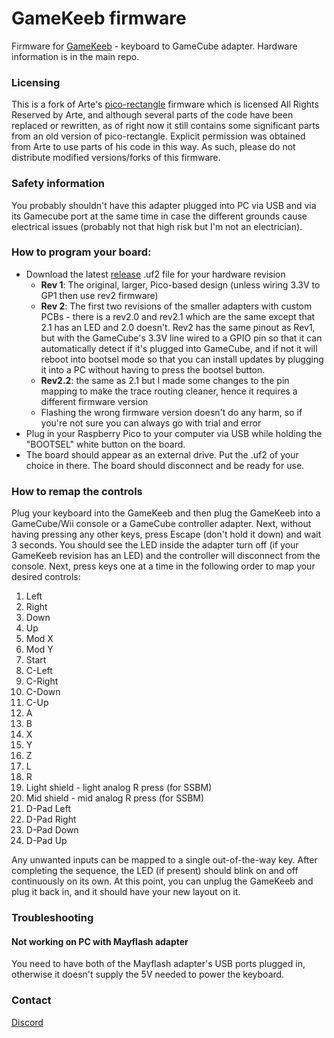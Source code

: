 # GameKeeb firmware

Firmware for [GameKeeb](https://github.com/JonnyHaystack/GameKeeb) - keyboard to
GameCube adapter. Hardware information is in the main repo.

### Licensing

This is a fork of Arte's
[pico-rectangle](https://github.com/JulienBernard3383279/pico-rectangle)
firmware which is licensed All Rights Reserved by Arte, and although several parts of the code have been replaced or rewritten, as of right now it still contains some significant parts from an old version of pico-rectangle. Explicit permission was obtained from Arte to use parts of his code in this way. As such, please do not distribute modified versions/forks of this firmware.

### Safety information

You probably shouldn't have this adapter plugged into PC via USB and via its
Gamecube port at the same time in case the different grounds cause electrical
issues (probably not that high risk but I'm not an electrician).

### How to program your board:

- Download the latest [release](https://github.com/JonnyHaystack/GameKeeb-firmware/releases) .uf2 file for your hardware revision
  - **Rev 1**: The original, larger, Pico-based design (unless wiring 3.3V to GP1 then use rev2 firmware)
  - **Rev 2**: The first two revisions of the smaller adapters with custom PCBs - there is a rev2.0 and rev2.1 which are the same except that 2.1 has an LED and 2.0 doesn't. Rev2 has the same pinout as Rev1, but with the GameCube's 3.3V line wired to a GPIO pin so that it can automatically detect if it's plugged into GameCube, and if not it will reboot into bootsel mode so that you can install updates by plugging it into a PC without having to press the bootsel button.
  - **Rev2.2**: the same as 2.1 but I made some changes to the pin mapping to make the trace routing cleaner, hence it requires a different firmware version
  - Flashing the wrong firmware version doesn't do any harm, so if you're not sure you can always go with trial and error
- Plug in your Raspberry Pico to your computer via USB while holding the "BOOTSEL" white button on the board.
- The board should appear as an external drive. Put the .uf2 of your choice in there. The board should disconnect and be ready for use.

### How to remap the controls

Plug your keyboard into the GameKeeb and then plug the GameKeeb into a GameCube/Wii console or a GameCube controller adapter. Next, without having pressing any other keys, press Escape (don't hold it down) and wait 3 seconds. You should see the LED inside the adapter turn off (if your GameKeeb revision has an LED) and the controller will disconnect from the console. Next, press keys one at a time in the following order to map your desired controls:

1. Left
2. Right
3. Down
4. Up
5. Mod X
6. Mod Y
7. Start
8. C-Left
9. C-Right
10. C-Down
11. C-Up
12. A
13. B
14. X
15. Y
16. Z
17. L
18. R
19. Light shield - light analog R press (for SSBM)
20. Mid shield - mid analog R press (for SSBM)
21. D-Pad Left
22. D-Pad Right
23. D-Pad Down
24. D-Pad Up

Any unwanted inputs can be mapped to a single out-of-the-way key. After completing the sequence, the LED (if present) should blink on and off continuously on its own. At this point, you can unplug the GameKeeb and plug it back in, and it should have your new layout on it.

### Troubleshooting

#### Not working on PC with Mayflash adapter

You need to have both of the Mayflash adapter's USB ports plugged in, otherwise
it doesn't supply the 5V needed to power the keyboard.

### Contact

[Discord](https://discord.gg/PreBbFgxxY)
